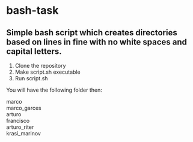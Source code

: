 # bash-task

## Simple bash script which creates directories based on lines in fine with no white spaces and capital letters.

1. Clone the repository
2. Make script.sh executable
3. Run script.sh

You will have the following folder then:

marco  
marco_garces  
arturo  
francisco  
arturo_riter  
krasi_marinov  
